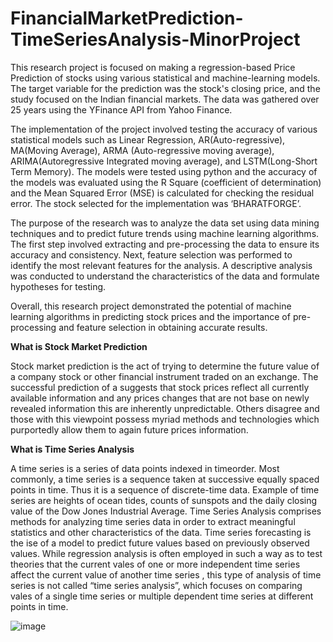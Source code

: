 # FinancialMarketPrediction-TimeSeriesAnalysis-MinorProject

This research project is focused on making a regression-based Price Prediction of stocks using various statistical and machine-learning models. The target variable for the prediction was the stock's closing price, and the study focused on the Indian financial markets. The data was gathered over 25 years using the YFinance API from Yahoo Finance.

The implementation of the project involved testing the accuracy of various statistical models such as Linear Regression, AR(Auto-regressive), MA(Moving Average), ARMA (Auto-regressive moving average), ARIMA(Autoregressive Integrated moving average), and LSTM(Long-Short Term Memory). The models were tested using python and the accuracy of the models was evaluated using the R Square (coefficient of determination) and the Mean Squared Error (MSE) is calculated for checking the residual error. The stock selected for the implementation was ‘BHARATFORGE’.

The purpose of the research was to analyze the data set using data mining techniques and to predict future trends using machine learning algorithms. The first step involved extracting and pre-processing the data to ensure its accuracy and consistency. Next, feature selection was performed to identify the most relevant features for the analysis. A descriptive analysis was conducted to understand the characteristics of the data and formulate hypotheses for testing.

Overall, this research project demonstrated the potential of machine learning algorithms in predicting stock prices and the importance of pre-processing and feature selection in obtaining accurate results.

**What is Stock Market Prediction**

Stock market prediction is the act of trying to determine the future value of a company stock or other financial instrument traded on an exchange. The successful prediction of a suggests that stock prices reflect all currently available information and any prices changes that are not base on newly revealed information this are inherently unpredictable. Others disagree and those with this viewpoint possess myriad methods and technologies which purportedly allow them to again future prices information.

**What is Time Series Analysis**

A time series is a series of data points indexed in timeorder. Most commonly, a time series is a sequence taken at successive equally spaced points in time. Thus it is a sequence of discrete-time data. Example of time series are heights of ocean tides, counts of sunspots and the daily closing value of the Dow Jones Industrial Average. Time Series Analysis comprises methods for analyzing time series data in order to extract meaningful statistics and other characteristics of the data. Time series forecasting is the ise of a model to predict future values based on previously observed values. While regression analysis is often employed in such a way as to test theories that the current vales of one or more independent time series affect the current value of another time series , this type of analysis of time series is not called “time series analysis”, which focuses on comparing vales of a single time series or multiple dependent time series at different points in time. 

![image](https://user-images.githubusercontent.com/73190244/222461411-6c815775-7673-4233-9f74-303630e4bafb.png)

